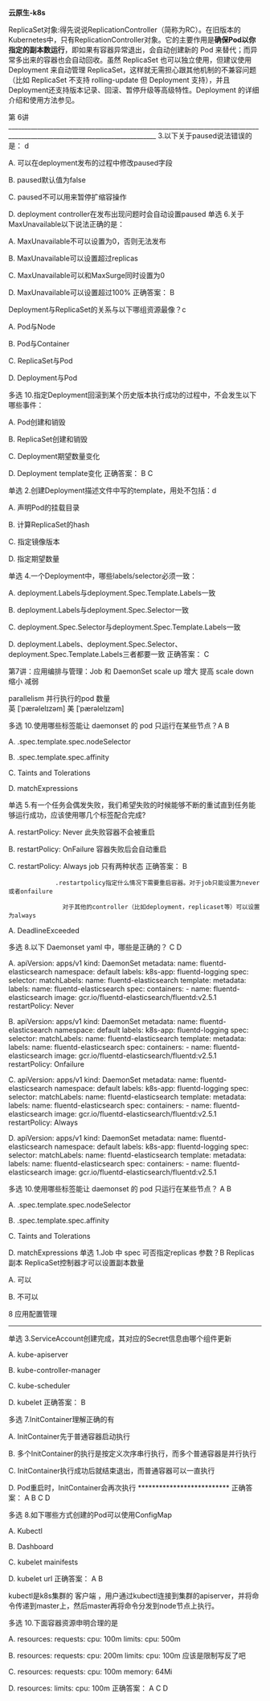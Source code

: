 **云原生-k8s**



ReplicaSet对象:得先说说ReplicationController（简称为RC）。在旧版本的Kubernetes中，只有ReplicationController对象。它的主要作用是**确保Pod以你指定的副本数运行**，即如果有容器异常退出，会自动创建新的 Pod 来替代；而异常多出来的容器也会自动回收。虽然 ReplicaSet 也可以独立使用，但建议使用 Deployment 来自动管理 ReplicaSet，这样就无需担心跟其他机制的不兼容问题（比如 ReplicaSet 不支持 rolling-update 但 Deployment 支持），并且Deployment还支持版本记录、回滚、暂停升级等高级特性。Deployment 的详细介绍和使用方法参见。

第 6讲____________________________________________________________________________________________________________________________
 3.以下关于paused说法错误的是： d 

A. 可以在deployment发布的过程中修改paused字段

B. paused默认值为false

C. paused不可以用来暂停扩缩容操作

D. deployment controller在发布出现问题时会自动设置paused
单选  6.关于MaxUnavailable以下说法正确的是：

A. MaxUnavailable不可以设置为0，否则无法发布

B. MaxUnavailable可以设置超过replicas

C. MaxUnavailable可以和MaxSurge同时设置为0

D. MaxUnavailable可以设置超过100%
正确答案： B

Deployment与ReplicaSet的关系与以下哪组资源最像？c

A. Pod与Node

B. Pod与Container

C. ReplicaSet与Pod

D. Deployment与Pod

多选  10.指定Deployment回滚到某个历史版本执行成功的过程中，不会发生以下哪些事件：

A. Pod创建和销毁

B. ReplicaSet创建和销毁

C. Deployment期望数量变化

D. Deployment template变化
正确答案： B C

单选  2.创建Deployment描述文件中写的template，用处不包括：d 

A. 声明Pod的挂载目录

B. 计算ReplicaSet的hash

C. 指定镜像版本

D. 指定期望数量

单选  4.一个Deployment中，哪些labels/selector必须一致：

A. deployment.Labels与deployment.Spec.Template.Labels一致

B. deployment.Labels与deployment.Spec.Selector一致

C. deployment.Spec.Selector与deployment.Spec.Template.Labels一致

D. deployment.Labels、deployment.Spec.Selector、deployment.Spec.Template.Labels三者都要一致
正确答案： C


第7讲：应用编排与管理：Job 和 DaemonSet
scale up 增大 提高  scale down  缩小 减弱

parallelism   并行执行的pod 数量  
英 [ˈpærəlelɪzəm]   美 [ˈpærəlelɪzəm]  

多选  10.使用哪些标签能让 daemonset 的 pod 只运行在某些节点？A B

A. .spec.template.spec.nodeSelector

B. .spec.template.spec.affinity

C. Taints and Tolerations

D. matchExpressions


单选  5.有一个任务会偶发失败，我们希望失败的时候能够不断的重试直到任务能够运行成功，应该使用哪几个标签配合完成?

A. restartPolicy: Never  此失败容器不会被重启  

B. restartPolicy: OnFailure   容器失败后会自动重启

C. restartPolicy: Always  job  只有两种状态
正确答案： B

                 .restartpolicy指定什么情况下需要重启容器。对于job只能设置为never或者onfailure

                   对于其他的controller（比如deployment，replicaset等）可以设置为always

A. DeadlineExceeded
 
多选  8.以下 Daemonset yaml 中，哪些是正确的？  C D 

A. apiVersion: apps/v1 kind: DaemonSet metadata: name: fluentd-elasticsearch namespace: default labels: k8s-app: fluentd-logging spec: selector: matchLabels: name: fluentd-elasticsearch template: metadata: labels: name: fluentd-elasticsearch spec: containers: - name: fluentd-elasticsearch image: gcr.io/fluentd-elasticsearch/fluentd:v2.5.1 restartPolicy: Never

B. apiVersion: apps/v1 kind: DaemonSet metadata: name: fluentd-elasticsearch namespace: default labels: k8s-app: fluentd-logging spec: selector: matchLabels: name: fluentd-elasticsearch template: metadata: labels: name: fluentd-elasticsearch spec: containers: - name: fluentd-elasticsearch image: gcr.io/fluentd-elasticsearch/fluentd:v2.5.1 restartPolicy: Onfailure

C. apiVersion: apps/v1 kind: DaemonSet metadata: name: fluentd-elasticsearch namespace: default labels: k8s-app: fluentd-logging spec: selector: matchLabels: name: fluentd-elasticsearch template: metadata: labels: name: fluentd-elasticsearch spec: containers: - name: fluentd-elasticsearch image: gcr.io/fluentd-elasticsearch/fluentd:v2.5.1 restartPolicy: Always

D. apiVersion: apps/v1 kind: DaemonSet metadata: name: fluentd-elasticsearch namespace: default labels: k8s-app: fluentd-logging spec: selector: matchLabels: name: fluentd-elasticsearch template: metadata: labels: name: fluentd-elasticsearch spec: containers: - name: fluentd-elasticsearch image: gcr.io/fluentd-elasticsearch/fluentd:v2.5.1


多选  10.使用哪些标签能让 daemonset 的 pod 只运行在某些节点？ A  B

A. .spec.template.spec.nodeSelector

B. .spec.template.spec.affinity

C. Taints and Tolerations

D. matchExpressions
单选  1.Job 中 spec 可否指定replicas 参数？B   Replicas 副本   ReplicaSet控制器才可以设置副本数量

A. 可以

B. 不可以

8 应用配置管理
_____________________________________________________________________________________________________________________

单选  3.ServiceAccount创建完成，其对应的Secret信息由哪个组件更新

A. kube-apiserver

B. kube-controller-manager

C. kube-scheduler

D. kubelet
正确答案： B

多选  7.InitContainer理解正确的有

A. InitContainer先于普通容器启动执行

B. 多个InitContainer的执行是按定义次序串行执行，而多个普通容器是并行执行

C. InitContainer执行成功后就结束退出，而普通容器可以一直执行

D. Pod重启时，InitContainer会再次执行      **************************
正确答案： A B C D

多选  8.如下哪些方式创建的Pod可以使用ConfigMap  

A. Kubectl

B. Dashboard

C. kubelet mainifests

D. kubelet url
正确答案： A B

kubectl是k8s集群的   客户端  ，用户通过kubectl连接到集群的apiserver，并将命令传递到master上，然后master再将命令分发到node节点上执行。

多选  10.下面容器资源申明合理的是

A. resources: requests: cpu: 100m limits: cpu: 500m

B. resources: requests: cpu: 200m limits: cpu: 100m      应该是限制写反了吧   

C. resources: requests: cpu: 100m memory: 64Mi

D. resources: limits: cpu: 100m
正确答案： A C D

